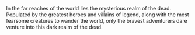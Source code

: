 In the far reaches of the world lies the mysterious realm of the dead. Populated by the greatest heroes and villains of legend, along with the most fearsome creatures to wander the world, only the bravest adventurers dare venture into this dark realm of the dead.
